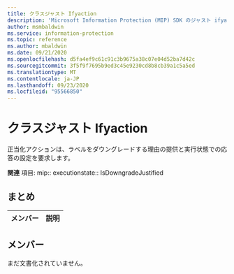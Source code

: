 ```yaml
---
title: クラスジャスト Ifyaction
description: 'Microsoft Information Protection (MIP) SDK のジャスト ifyaction:: undefined クラスを文書にします。'
author: msmbaldwin
ms.service: information-protection
ms.topic: reference
ms.author: mbaldwin
ms.date: 09/21/2020
ms.openlocfilehash: d5fa4ef9c61c91c3b9675a38c07e04d52ba7d42c
ms.sourcegitcommit: 3f5f9f7695b9ed3c45e9230cd8b8cb39a1c5a5ed
ms.translationtype: MT
ms.contentlocale: ja-JP
ms.lasthandoff: 09/23/2020
ms.locfileid: "95566850"
---
```

# <a name="class-justifyaction"></a>クラスジャスト Ifyaction 
正当化アクションは、ラベルをダウングレードする理由の提供と実行状態での応答の設定を要求します。
  
**関連** 項目: mip:: executionstate:: IsDowngradeJustified
  
## <a name="summary"></a>まとめ
 メンバー                        | 説明                                
--------------------------------|---------------------------------------------
  
## <a name="members"></a>メンバー
まだ文書化されていません。
